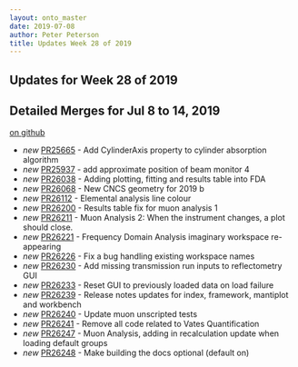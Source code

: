 ```yaml
---
layout: onto_master
date: 2019-07-08
author: Peter Peterson
title: Updates Week 28 of 2019
---
```

Updates for Week 28 of 2019
---------------------------

Detailed Merges for Jul 8 to 14, 2019
-------------------------------------
[on github](https://github.com/mantidproject/mantid/pulls?q=is%3Apr+merged%3A2019-07-09..2019-07-14)

* *new* [PR25665](https://github.com/mantidproject/mantid/pull/25665) - Add CylinderAxis property to cylinder absorption algorithm
* *new* [PR25937](https://github.com/mantidproject/mantid/pull/25937) - add approximate position of beam monitor 4
* *new* [PR26038](https://github.com/mantidproject/mantid/pull/26038) - Adding plotting, fitting and results table into FDA
* *new* [PR26068](https://github.com/mantidproject/mantid/pull/26068) - New CNCS geometry for 2019 b
* *new* [PR26112](https://github.com/mantidproject/mantid/pull/26112) - Elemental analysis line colour
* *new* [PR26200](https://github.com/mantidproject/mantid/pull/26200) - Results  table fix for muon analysis 1
* *new* [PR26211](https://github.com/mantidproject/mantid/pull/26211) - Muon Analysis 2: When the instrument changes, a plot should close.
* *new* [PR26221](https://github.com/mantidproject/mantid/pull/26221) - Frequency Domain Analysis imaginary workspace re-appearing
* *new* [PR26226](https://github.com/mantidproject/mantid/pull/26226) - Fix a bug handling existing workspace names
* *new* [PR26230](https://github.com/mantidproject/mantid/pull/26230) - Add missing transmission run inputs to reflectometry GUI
* *new* [PR26233](https://github.com/mantidproject/mantid/pull/26233) - Reset GUI to previously loaded data on load failure
* *new* [PR26239](https://github.com/mantidproject/mantid/pull/26239) - Release notes updates for index, framework, mantiplot and workbench
* *new* [PR26240](https://github.com/mantidproject/mantid/pull/26240) - Update muon unscripted tests
* *new* [PR26241](https://github.com/mantidproject/mantid/pull/26241) - Remove all code related to Vates Quantification
* *new* [PR26247](https://github.com/mantidproject/mantid/pull/26247) - Muon Analysis, adding in recalculation update when loading default groups
* *new* [PR26248](https://github.com/mantidproject/mantid/pull/26248) - Make building the docs optional (default on)
